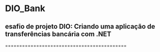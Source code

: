 # DIO_Bank

## esafio de projeto DIO: Criando uma aplicação de transferências bancária com .NET
===========================================


